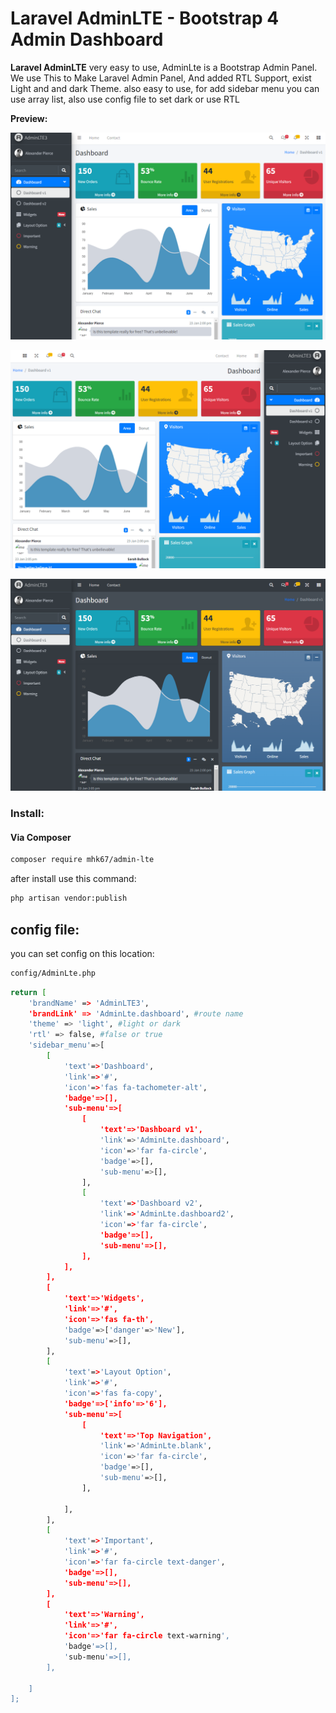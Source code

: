 # Laravel AdminLTE - Bootstrap 4 Admin Dashboard

**Laravel AdminLTE** very easy to use, AdminLte is a Bootstrap Admin Panel.
We use This to Make Laravel Admin Panel, And added RTL Support, exist Light and and dark Theme.
also easy to use, for add sidebar menu you can use array list, also use config file to set dark or use RTL

**Preview:**

!["AdminLTE Presentation"](https://github.com/mhk67/LaravelAdminLTE/blob/main/preview_light.png?raw=true "AdminLTE Presentation")

!["AdminLTE Presentation"](https://github.com/mhk67/LaravelAdminLTE/blob/main/preview_rtl_light.png?raw=true "AdminLTE Presentation")

!["AdminLTE Presentation"](https://github.com/mhk67/LaravelAdminLTE/blob/main/preview_dark.png?raw=true "AdminLTE Presentation")


### Install: 

#### Via Composer
```bash
composer require mhk67/admin-lte
```

after install use this command:
```bash
php artisan vendor:publish
```

## config file: 
you can set config on this location:
```bash
config/AdminLte.php
```

```bash
return [
    'brandName' => 'AdminLTE3',
    'brandLink' => 'AdminLte.dashboard', #route name
    'theme' => 'light', #light or dark
    'rtl' => false, #false or true
    'sidebar_menu'=>[
        [
            'text'=>'Dashboard',
            'link'=>'#',
            'icon'=>'fas fa-tachometer-alt',
            'badge'=>[],
            'sub-menu'=>[
                [
                    'text'=>'Dashboard v1',
                    'link'=>'AdminLte.dashboard',
                    'icon'=>'far fa-circle',
                    'badge'=>[],
                    'sub-menu'=>[],
                ],
                [
                    'text'=>'Dashboard v2',
                    'link'=>'AdminLte.dashboard2',
                    'icon'=>'far fa-circle',
                    'badge'=>[],
                    'sub-menu'=>[],
                ],
            ],
        ],
        [
            'text'=>'Widgets',
            'link'=>'#',
            'icon'=>'fas fa-th',
            'badge'=>['danger'=>'New'],
            'sub-menu'=>[],
        ],
        [
            'text'=>'Layout Option',
            'link'=>'#',
            'icon'=>'fas fa-copy',
            'badge'=>['info'=>'6'],
            'sub-menu'=>[
                [
                    'text'=>'Top Navigation',
                    'link'=>'AdminLte.blank',
                    'icon'=>'far fa-circle',
                    'badge'=>[],
                    'sub-menu'=>[],
                ],

            ],
        ],
        [
            'text'=>'Important',
            'link'=>'#',
            'icon'=>'far fa-circle text-danger',
            'badge'=>[],
            'sub-menu'=>[],
        ],
        [
            'text'=>'Warning',
            'link'=>'#',
            'icon'=>'far fa-circle text-warning',
            'badge'=>[],
            'sub-menu'=>[],
        ],

    ]
];
```

